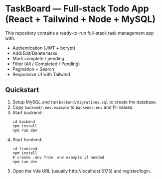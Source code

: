 # TaskBoard — Full-stack Todo App (React + Tailwind + Node + MySQL)

This repository contains a ready-to-run full-stack task management app with:
- Authentication (JWT + bcrypt)
- Add/Edit/Delete tasks
- Mark complete / pending
- Filter (All / Completed / Pending)
- Pagination + Search
- Responsive UI with Tailwind

## Quickstart

1. Setup MySQL and run `backend/migrations.sql` to create the database.
2. Copy `backend/.env.example` to `backend/.env` and fill values.
3. Start backend:
   ```
   cd backend
   npm install
   npm run dev
   ```
4. Start frontend:
   ```
   cd frontend
   npm install
   # create .env from .env.example if needed
   npm run dev
   ```
5. Open the Vite URL (usually http://localhost:5173) and register/login.
